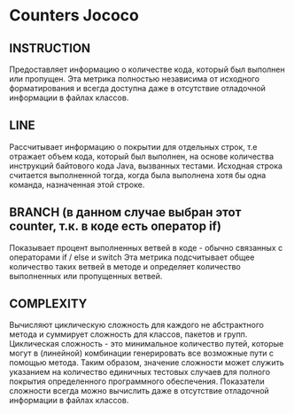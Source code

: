 # Counters Jococo

## INSTRUCTION

Предоставляет информацию о количестве кода, который был выполнен или пропущен.
Эта метрика полностью независима от исходного форматирования и всегда доступна даже в отсутствие отладочной информации в файлах классов.

## LINE

Рассчитывает информацию о покрытии для отдельных строк, т.е  отражает объем кода, который был выполнен, на основе количества инструкций байтового кода Java, вызванных тестами.
Исходная строка считается выполненной тогда, когда была выполнена хотя бы одна команда, назначенная этой строке.

## BRANCH (в данном случае выбран этот counter, т.к. в коде есть оператор if)

Показывает процент выполненных ветвей в коде - обычно связанных с операторами if / else и switch
Эта метрика подсчитывает общее количество таких ветвей в методе и определяет количество выполненных или пропущенных ветвей.

## COMPLEXITY

Вычисляют циклическую сложность для каждого не абстрактного метода и суммирует сложность для классов, пакетов и групп.
Циклическая сложность - это минимальное количество путей, которые могут в (линейной) комбинации генерировать все возможные пути с помощью метода.
Таким образом, значение сложности может служить указанием на количество единичных тестовых случаев для полного покрытия определенного программного обеспечения.
Показатели сложности всегда можно вычислить даже в отсутствие отладочной информации в файлах классов.